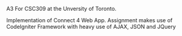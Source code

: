 A3 For CSC309 at the Unversity of Toronto.

Implementation of Connect 4 Web App. Assignment makes use of CodeIgniter Framework with heavy use of AJAX, JSON and JQuery
